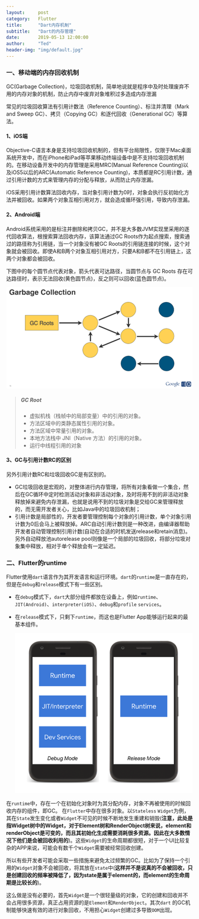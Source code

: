 ```yaml
---
layout:     post
category:   Flutter
title:      "Dart内存机制"
subtitle:   "Dart的内存管理"
date:       2019-05-13 12:00:00
author:     "Ted"
header-img: "img/default.jpg"
---
```


### 一、移动端的内存回收机制

GC(Garbage Collection)，垃圾回收机制，简单地说就是程序中及时处理废弃不用的内存对象的机制，防止内存中废弃对象堆积过多造成内存泄漏

常见的垃圾回收算法有引用计数法（Reference Counting）、标注并清理（Mark and Sweep GC）、拷贝（Copying GC）和逐代回收（Generational GC）等算法。

#### 1、iOS端

Objective-C语言本身是支持垃圾回收机制的，但有平台局限性，仅限于Mac桌面系统开发中，而在iPhone和iPad等苹果移动终端设备中是不支持垃圾回收机制的。在移动设备开发中的内存管理是采用MRC(Manual Reference Counting)以及iOS5以后的ARC(Automatic Reference Counting)，本质都是RC引用计数，通过引用计数的方式来管理内存的分配与释放，从而防止内存泄漏。

iOS采用引用计数算法回收内存，当对象引用计数为0时，对象会执行反初始化方法并被回收。如果两个对象互相引用对方，就会造成循环强引用，导致内存泄漏。

#### 2、Android端

Android系统采用的是标注并删除和拷贝GC，并不是大多数JVM实现里采用的逐代回收算法，根搜索算法回收内存，该算法通过GC Roots作为起点搜索，搜索通过的路径称为引用链，当一个对象没有被GC Roots的引用链连接的时候，这个对象就会被回收。即使A和B两个对象互相引用对方，只要A和B都不在引用链上，这两个对象都会被回收。

下图中的每个圆节点代表对象，箭头代表可达路径，当圆节点与 GC Roots 存在可达路径时，表示无法回收(黄色圆节点)，反之则可以回收(蓝色圆节点)。

![](/img/Simple_7/47.png)

> ##### GC Root
>
> - 虚拟机栈（栈帧中的局部变量）中的引用的对象。
> - 方法区域中的类静态属性引用的对象。
> - 方法区域中常量引用的对象。
> - 本地方法栈中 JNI（Native 方法）的引用的对象。
> - 运行中线程引用的对象

#### 3、GC与引用计数RC的区别

另外引用计数RC和垃圾回收GC是有区别的。

- GC垃圾回收是宏观的，对整体进行内存管理，将所有对象看做一个集合，然后在GC循环中定时检测活动对象和非活动对象，及时将用不到的非活动对象释放掉来避免内存泄漏，也就是说用不到的垃圾对象是交给GC来管理释放的，而无需开发者关心，比如Java中的垃圾回收机制；
- 引用计数是局部性的，开发者要管理控制每个对象的引用计数，单个对象引用计数为0后会马上被释放掉。ARC自动引用计数则是一种改进，由编译器帮助开发者自动管理控制引用计数(自动在合适的时机发送release和retain消息)。另外自动释放池autorelease pool则像是一个局部的垃圾回收，将部分垃圾对象集中释放，相对于单个释放会有一定延迟。

### 二、Flutter的runtime

Flutter使用`dart`语言作为其开发语言和运行环境。`dart`的`runtime`是一直存在的，但是在`debug`和`release`模式下有一些区别。

- 在`debug`模式下，`dart`大部分组件都放在设备上，例如`runtime`、`JIT(Android)`、`interpreter(iOS)`、`debug`和`profile` `services`。

- 在`release`模式下，只剩下`runtime`，而这也是Flutter App能够运行起来的最基本组件。

  ![img](/img/Simple_7/48.png)

在`runtime`中，存在一个在初始化对象时为其分配内存，对象不再被使用的时候回收内存的组件，即GC。
在`Flutter`中存在很多对象。以`Stateless` `Widget`为例，其在`State`发生变化或者`Widget`不可见的时候不断地发生重建和销毁(**注意，此处是指Widget树中的Widget，对于Element树和RenderObject树来说，element和renderObject是可变的，而且其初始化生成需要消耗很多资源。因此在大多数情况下他们是会被回收利用的**)。这些`Widget`的生命周期都很短，对于一个UI比较复杂的APP来说，可能会有数千个`Widget`需要被经常回收创建。

所以有些开发者可能会采取一些措施来避免太过频繁的GC。比如为了保持一个引用的`Widget`对象不会被回收，将其放在`state`中(**这样并不是说真的不会被回收，只是创建回收的频率被降低了，因为state是属于element的，而element的生命周期是比较长的**)。

这么做是没有必要的，首先`Widget`是一个很轻量级的对象，它的创建和回收并不会占用很多资源，真正占用资源的是`Element`和`RenderObject`。其次`dart` 的GC机制能够快速有效的进行对象回收，不用担心`Widget`创建过多导致`OOM`出现。